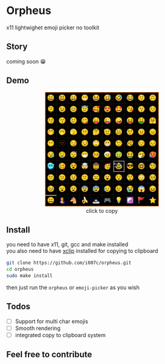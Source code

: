 # Orpheus

x11 lightwighet emoji picker no toolkit

## Story

coming soon 😁

## Demo

<div align="center">
    <img src="image/demo.gif" width="300" />
    <br />
    click to copy
</div>

## Install

you need to have x11, git, gcc and make installed\
you also need to have [xclip](https://github.com/astrand/xclip) installed for copying to clipboard

```bash
git clone https://github.com/i007c/orpheus.git
cd orpheus
sudo make install
```

then just run the `orpheus` or `emoji-picker` as you wish

## Todos

* [ ] Support for multi char emojis
* [ ] Smooth rendering
* [ ] integrated copy to clipboard system

## Feel free to contribute
